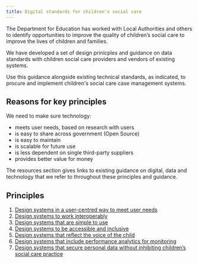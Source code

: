 ```yaml
---
title: Digital standards for children's social care
---
```


The Department for Education has worked with Local Authorities and others to identify opportunities to improve the quality of children’s social care to improve the lives of children and families. 

We have developed a set of design prinicples and guidance on data standards with children social care providers and vendors of existing systems. 

Use this guidance alongside existing technical standards, as indicated, to procure and implement children's social care case management systems.

## Reasons for key principles

We need to make sure technology:

* meets user needs, based on research with users
* is easy to share across government (Open Source) 
* is easy to maintain
* is scalable for future use
* is less dependent on single third-party suppliers
* provides better value for money

The resources section gives links to existing guidance on digital, data and technology that we refer to throughout these principles and guidance. 

## Principles

1. [Design systems in a user-centred way to meet user needs](/principle-1)
2. [Design systems to work interoperably](/principle-2)
3. [Design systems that are simple to use](/principle-3)
4. [Design systems to be accessible and inclusive](/principle-4)
5. [Design systems that reflect the voice of the child](/principle-5)
6. [Design systems that include performance analytics for monitoring](principle-6)
7. [Design systems that secure personal data without inhibiting children’s social care practice](principle-7)
